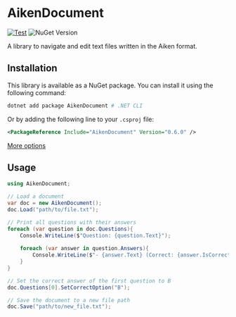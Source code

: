# AikenDocument
[![Test](https://github.com/S0Ale/AikenDocument/actions/workflows/test.yml/badge.svg)](https://github.com/S0Ale/AikenDocument/actions/workflows/test.yml) ![NuGet Version](https://img.shields.io/nuget/v/AikenDocument)

A library to navigate and edit text files written in the Aiken format.

## Installation

This library is available as a NuGet package. You can install it using the following command:

```bash
dotnet add package AikenDocument # .NET CLI
```
Or by adding the following line to your `.csproj` file:
```xml
<PackageReference Include="AikenDocument" Version="0.6.0" />
```
[More options](https://www.nuget.org/packages/AikenDocument/)

## Usage

```csharp
using AikenDocument;

// Load a document
var doc = new AikenDocument();
doc.Load("path/to/file.txt");

// Print all questions with their answers
foreach (var question in doc.Questions){
    Console.WriteLine($"Question: {question.Text}");
    
    foreach (var answer in question.Answers){
        Console.WriteLine($"- {answer.Text} (Correct: {answer.IsCorrect})");
    }
}

// Set the correct answer of the first question to B
doc.Questions[0].SetCorrectOption("B");

// Save the document to a new file path
doc.Save("path/to/new_file.txt");
